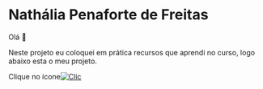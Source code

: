 #  **Nathália Penaforte de Freitas**<br> 

Olá 👋

Neste projeto eu coloquei em prática recursos que aprendi no curso, logo abaixo esta o meu projeto.

Clique no ícone[![Clic](https://icongr.am/clarity/cursor-hand-click.svg?size=71&color=ec3c3c)](https://penafortee.github.io/Projeto-FlexBlog/)
##
